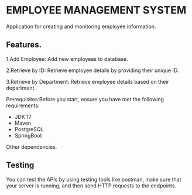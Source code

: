 # EMPLOYEE MANAGEMENT SYSTEM

Application for creating and monitoring employee information.

## Features.

1.Add Employee: Add new employees to database.

2.Retrieve by ID: Retrieve employee details by providing their unique ID.

3.Retrieve by Department: Retrieve employee details based on their department.

Prerequisites:Before you start, ensure you have met the following requirements:

* JDK 17
* Maven
* PostgreSQL
* SpringBoot

Other dependencies.

## Testing

You can test the APIs by using testing tools like postman, make sure that your server is running, and then send HTTP
requests to the endpoints.
